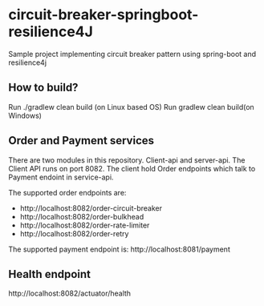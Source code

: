 # circuit-breaker-springboot-resilience4J
Sample project implementing circuit breaker pattern using spring-boot and resilience4j

## How to build?
Run ./gradlew clean build (on Linux based OS)
Run gradlew clean build(on Windows)

## Order and Payment services
There are two modules in this repository. Client-api and server-api. 
The Client API runs on port 8082. The client hold Order endpoints which talk to Payment endoint in service-api.

The supported order endpoints are:

- http://localhost:8082/order-circuit-breaker
- http://localhost:8082/order-bulkhead
- http://localhost:8082/order-rate-limiter
- http://localhost:8082/order-retry

The supported payment endpoint is:
http://localhost:8081/payment

## Health endpoint
http://localhost:8082/actuator/health
 


